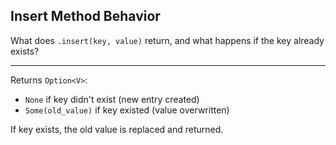 ## Insert Method Behavior

What does `.insert(key, value)` return, and what happens if the key already exists?

---

Returns `Option<V>`:
- `None` if key didn't exist (new entry created)
- `Some(old_value)` if key existed (value overwritten)

If key exists, the old value is replaced and returned.

